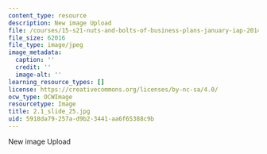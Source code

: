```yaml
---
content_type: resource
description: New image Upload
file: /courses/15-s21-nuts-and-bolts-of-business-plans-january-iap-2014/5918da79257ad9b23441aa6f65388c9b_2.1_slide_25.jpg
file_size: 62016
file_type: image/jpeg
image_metadata:
  caption: ''
  credit: ''
  image-alt: ''
learning_resource_types: []
license: https://creativecommons.org/licenses/by-nc-sa/4.0/
ocw_type: OCWImage
resourcetype: Image
title: 2.1_slide_25.jpg
uid: 5918da79-257a-d9b2-3441-aa6f65388c9b
---
```

New image Upload